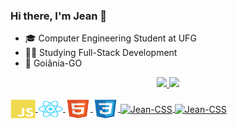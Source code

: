 ### Hi there, I'm Jean 👋

- 🎓 Computer Engineering Student at UFG  
- 👨‍💻 Studying Full-Stack Development
- 📍  Goiânia-GO

<div align="center">
  <a href="https://github.com/jeanlucasbs">
  <img height="180em" src="https://github-readme-stats.vercel.app/api?username=jeanlucasbs&show_icons=true&theme=dracula&include_all_commits=true&count_private=true"/>
  <img height="180em" src="https://github-readme-stats.vercel.app/api/top-langs/?username=jeanlucasbs&layout=compact&langs_count=7&theme=dracula"/>
</div>
  
<div style="display: inline_block"><br>
  <img align="center" alt="Jean-Js" height="30" width="40" src="https://raw.githubusercontent.com/devicons/devicon/master/icons/javascript/javascript-plain.svg">
  <img align="center" alt="Jean-React" height="30" width="40" src="https://raw.githubusercontent.com/devicons/devicon/master/icons/react/react-original.svg">
  <img align="center" alt="Jean-HTML" height="30" width="40" src="https://raw.githubusercontent.com/devicons/devicon/master/icons/html5/html5-original.svg">
  <img align="center" alt="Jean-CSS" height="30" width="40" src="https://raw.githubusercontent.com/devicons/devicon/master/icons/css3/css3-original.svg">
  <img align="center" alt="Jean-CSS" height="30" width="40" src="https://cdn.jsdelivr.net/gh/devicons/devicon/icons/bootstrap/bootstrap-original.svg" />
  <img align="center" alt="Jean-CSS" height="30" width="40" src="https://cdn.jsdelivr.net/gh/devicons/devicon/icons/java/java-original-wordmark.svg" />
          
     
</div>
